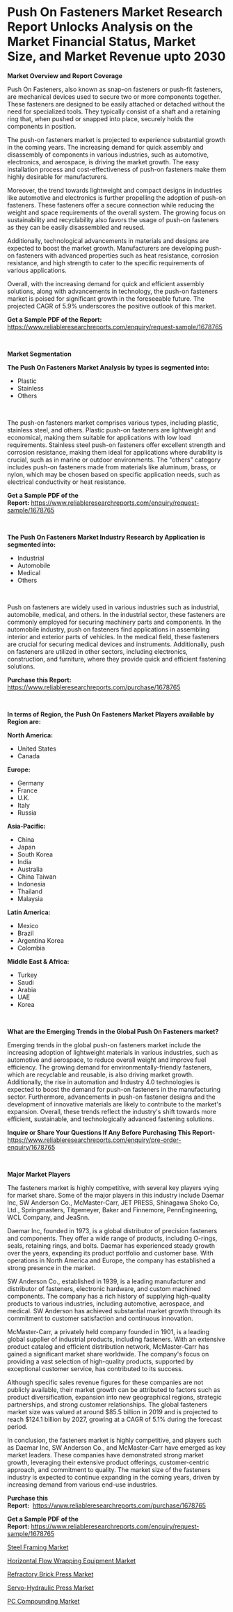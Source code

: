 <p><h1>Push On Fasteners Market Research Report Unlocks Analysis on the Market Financial Status, Market Size, and Market Revenue upto 2030</h1></p><p><strong>Market Overview and Report Coverage</strong></p>
<p><p>Push On Fasteners, also known as snap-on fasteners or push-fit fasteners, are mechanical devices used to secure two or more components together. These fasteners are designed to be easily attached or detached without the need for specialized tools. They typically consist of a shaft and a retaining ring that, when pushed or snapped into place, securely holds the components in position.</p><p>The push-on fasteners market is projected to experience substantial growth in the coming years. The increasing demand for quick assembly and disassembly of components in various industries, such as automotive, electronics, and aerospace, is driving the market growth. The easy installation process and cost-effectiveness of push-on fasteners make them highly desirable for manufacturers.</p><p>Moreover, the trend towards lightweight and compact designs in industries like automotive and electronics is further propelling the adoption of push-on fasteners. These fasteners offer a secure connection while reducing the weight and space requirements of the overall system. The growing focus on sustainability and recyclability also favors the usage of push-on fasteners as they can be easily disassembled and reused.</p><p>Additionally, technological advancements in materials and designs are expected to boost the market growth. Manufacturers are developing push-on fasteners with advanced properties such as heat resistance, corrosion resistance, and high strength to cater to the specific requirements of various applications.</p><p>Overall, with the increasing demand for quick and efficient assembly solutions, along with advancements in technology, the push-on fasteners market is poised for significant growth in the foreseeable future. The projected CAGR of 5.9% underscores the positive outlook of this market.</p></p>
<p><strong>Get a Sample PDF of the Report:</strong> <a href="https://www.reliableresearchreports.com/enquiry/request-sample/1678765">https://www.reliableresearchreports.com/enquiry/request-sample/1678765</a></p>
<p>&nbsp;</p>
<p><strong>Market Segmentation</strong></p>
<p><strong>The Push On Fasteners Market Analysis by types is segmented into:</strong></p>
<p><ul><li>Plastic</li><li>Stainless</li><li>Others</li></ul></p>
<p>&nbsp;</p>
<p><p>The push-on fasteners market comprises various types, including plastic, stainless steel, and others. Plastic push-on fasteners are lightweight and economical, making them suitable for applications with low load requirements. Stainless steel push-on fasteners offer excellent strength and corrosion resistance, making them ideal for applications where durability is crucial, such as in marine or outdoor environments. The "others" category includes push-on fasteners made from materials like aluminum, brass, or nylon, which may be chosen based on specific application needs, such as electrical conductivity or heat resistance.</p></p>
<p><strong>Get a Sample PDF of the Report:</strong>&nbsp;<a href="https://www.reliableresearchreports.com/enquiry/request-sample/1678765">https://www.reliableresearchreports.com/enquiry/request-sample/1678765</a></p>
<p>&nbsp;</p>
<p><strong>The Push On Fasteners Market Industry Research by Application is segmented into:</strong></p>
<p><ul><li>Industrial</li><li>Automobile</li><li>Medical</li><li>Others</li></ul></p>
<p>&nbsp;</p>
<p><p>Push on fasteners are widely used in various industries such as industrial, automobile, medical, and others. In the industrial sector, these fasteners are commonly employed for securing machinery parts and components. In the automobile industry, push on fasteners find applications in assembling interior and exterior parts of vehicles. In the medical field, these fasteners are crucial for securing medical devices and instruments. Additionally, push on fasteners are utilized in other sectors, including electronics, construction, and furniture, where they provide quick and efficient fastening solutions.</p></p>
<p><strong>Purchase this Report:</strong>&nbsp; <a href="https://www.reliableresearchreports.com/purchase/1678765">https://www.reliableresearchreports.com/purchase/1678765</a></p>
<p>&nbsp;</p>
<p><strong>In terms of Region, the Push On Fasteners Market Players available by Region are:</strong></p>
<p>
    <p> <strong> North America: </strong>
        <ul>
            <li>United States</li>
            <li>Canada</li>
        </ul>
        </p> 
    <p> <strong> Europe: </strong>
        <ul>
            <li>Germany</li>
            <li>France</li>
            <li>U.K.</li>
            <li>Italy</li>
            <li>Russia</li>
        </ul>
        </p> 
    <p> <strong> Asia-Pacific: </strong>
        <ul>
            <li>China</li>
            <li>Japan</li>
            <li>South Korea</li>
            <li>India</li>
            <li>Australia</li>
            <li>China Taiwan</li>
            <li>Indonesia</li>
            <li>Thailand</li>
            <li>Malaysia</li>
        </ul>
        </p> 
    <p> <strong> Latin America: </strong>
        <ul>
            <li>Mexico</li>
            <li>Brazil</li>
            <li>Argentina Korea</li>
            <li>Colombia</li>
        </ul>
        </p> 
    <p> <strong> Middle East & Africa: </strong>
        <ul>
            <li>Turkey</li>
            <li>Saudi</li>
            <li>Arabia</li>
            <li>UAE</li>
            <li>Korea</li>
        </ul>
    </p>
    </p>
<p>&nbsp;</p>
<p><strong>What are the Emerging Trends in the Global Push On Fasteners market?</strong></p>
<p><p>Emerging trends in the global push-on fasteners market include the increasing adoption of lightweight materials in various industries, such as automotive and aerospace, to reduce overall weight and improve fuel efficiency. The growing demand for environmentally-friendly fasteners, which are recyclable and reusable, is also driving market growth. Additionally, the rise in automation and Industry 4.0 technologies is expected to boost the demand for push-on fasteners in the manufacturing sector. Furthermore, advancements in push-on fastener designs and the development of innovative materials are likely to contribute to the market's expansion. Overall, these trends reflect the industry's shift towards more efficient, sustainable, and technologically advanced fastening solutions.</p></p>
<p><strong>Inquire or Share Your Questions If Any Before Purchasing This Report</strong>- <a href="https://www.reliableresearchreports.com/enquiry/pre-order-enquiry/1678765">https://www.reliableresearchreports.com/enquiry/pre-order-enquiry/1678765</a></p>
<p>&nbsp;</p>
<p><strong>Major Market Players</strong></p>
<p><p>The fasteners market is highly competitive, with several key players vying for market share. Some of the major players in this industry include Daemar Inc, SW Anderson Co., McMaster-Carr, JET PRESS, Shinagawa Shoko Co, Ltd., Springmasters, Titgemeyer, Baker and Finnemore, PennEngineering, WCL Company, and JeaSnn.</p><p>Daemar Inc, founded in 1973, is a global distributor of precision fasteners and components. They offer a wide range of products, including O-rings, seals, retaining rings, and bolts. Daemar has experienced steady growth over the years, expanding its product portfolio and customer base. With operations in North America and Europe, the company has established a strong presence in the market.</p><p>SW Anderson Co., established in 1939, is a leading manufacturer and distributor of fasteners, electronic hardware, and custom machined components. The company has a rich history of supplying high-quality products to various industries, including automotive, aerospace, and medical. SW Anderson has achieved substantial market growth through its commitment to customer satisfaction and continuous innovation.</p><p>McMaster-Carr, a privately held company founded in 1901, is a leading global supplier of industrial products, including fasteners. With an extensive product catalog and efficient distribution network, McMaster-Carr has gained a significant market share worldwide. The company's focus on providing a vast selection of high-quality products, supported by exceptional customer service, has contributed to its success.</p><p>Although specific sales revenue figures for these companies are not publicly available, their market growth can be attributed to factors such as product diversification, expansion into new geographical regions, strategic partnerships, and strong customer relationships. The global fasteners market size was valued at around $85.5 billion in 2019 and is projected to reach $124.1 billion by 2027, growing at a CAGR of 5.1% during the forecast period.</p><p>In conclusion, the fasteners market is highly competitive, and players such as Daemar Inc, SW Anderson Co., and McMaster-Carr have emerged as key market leaders. These companies have demonstrated strong market growth, leveraging their extensive product offerings, customer-centric approach, and commitment to quality. The market size of the fasteners industry is expected to continue expanding in the coming years, driven by increasing demand from various end-use industries.</p></p>
<p><strong>Purchase this Report:</strong>&nbsp;&nbsp;<a href="https://www.reliableresearchreports.com/purchase/1678765">https://www.reliableresearchreports.com/purchase/1678765</a></p>
<p></p>
<p><strong>Get a Sample PDF of the Report:</strong>&nbsp;<a href="https://www.reliableresearchreports.com/enquiry/request-sample/1678765">https://www.reliableresearchreports.com/enquiry/request-sample/1678765</a></p>
<p><p><a href="https://medium.com/@alethaebert2013/steel-framing-market-size-growth-forecast-2023-2030-2a39579cfe7f">Steel Framing Market</a></p><p><a href="https://github.com/NorbertYates/Market-Research-Report-List-2/blob/main/horizontal-flow-wrapping-equipment-market.md">Horizontal Flow Wrapping Equipment Market</a></p><p><a href="https://www.linkedin.com/pulse/decoding-refractory-brick-press-market-deep-dive-latest-omref/">Refractory Brick Press Market</a></p><p><a href="https://www.linkedin.com/pulse/servo-hydraulic-press-market-insights-players-forecast-till-96izf/">Servo-Hydraulic Press Market</a></p><p><a href="https://github.com/RoccoManning/Market-Research-Report-List-2/blob/main/pc-compounding-market.md">PC Compounding Market</a></p></p>